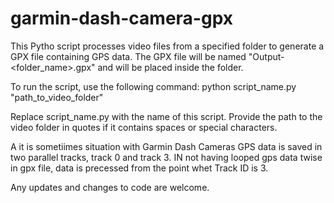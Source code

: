 # garmin-dash-camera-gpx


This Pytho script processes video files from a specified folder to generate a GPX file containing GPS data.
The GPX file will be named "Output-<folder_name>.gpx" and will be placed inside the folder.

To run the script, use the following command:
python script_name.py "path_to_video_folder"

Replace script_name.py with the name of this script.
Provide the path to the video folder in quotes if it contains spaces or special characters.

A it is sometiimes situation with Garmin Dash Cameras GPS data is saved in two parallel tracks, track 0 and track 3. 
IN not having looped gps data twise in gpx file, data is precessed from the point whet Track ID is 3. 

Any updates and changes to code are welcome. 
